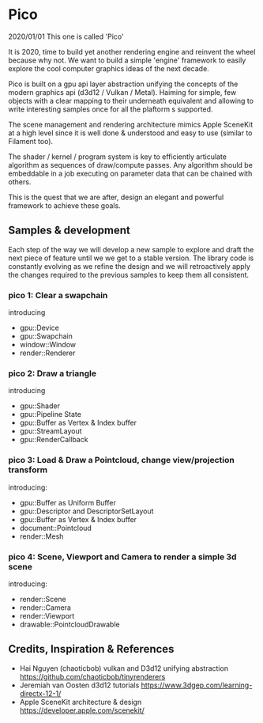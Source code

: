 # Pico
2020/01/01 This one is called 'Pico'

It is 2020, time to build yet another rendering engine and reinvent the wheel because why not. We want to build a simple 'engine' framework to easily explore the cool computer graphics ideas of the next decade.

Pico is built on a gpu api layer abstraction unifying the concepts of the modern graphics api (d3d12 / Vulkan / Metal). Haiming for simple, few objects with a clear mapping to their underneath equivalent and allowing to write interesting samples once for all the plaftorm s supported.

The scene management and rendering architecture mimics Apple SceneKit at a high level since it is well done & understood and easy to use (similar to Filament too).

The shader / kernel / program system is key to efficiently articulate algorithm as sequences of draw/compute passes. 
Any algorithm should be embeddable in a job executing on parameter data that can be chained with others.

This is the quest that we are after, design an elegant and powerful framework to achieve these goals.

## Samples & development
Each step of the way we will develop a new sample to explore and draft the next piece of feature until we we get to a stable version. The library code is constantly evolving as we refine the design and we will retroactively apply the changes required to the previous samples to keep them all consistent.

### pico 1: Clear a swapchain
introducing
- gpu::Device
- gpu::Swapchain
- window::Window
- render::Renderer

### pico 2: Draw a triangle
introducing
- gpu::Shader
- gpu::Pipeline State 
- gpu::Buffer as Vertex & Index buffer
- gpu::StreamLayout
- gpu::RenderCallback

### pico 3: Load & Draw a Pointcloud, change view/projection transform
introducing:
- gpu::Buffer as Uniform Buffer
- gpu::Descriptor and DescriptorSetLayout
- gpu::Buffer as Vertex & Index buffer
- document::Pointcloud
- render::Mesh

### pico 4: Scene, Viewport and Camera to render a simple 3d scene
introducing:
- render::Scene
- render::Camera
- render::Viewport
- drawable::PointcloudDrawable

## Credits, Inspiration & References
- Hai Nguyen (chaoticbob) vulkan and D3d12 unifying abstraction https://github.com/chaoticbob/tinyrenderers
- Jeremiah van Oosten d3d12 tutorials https://www.3dgep.com/learning-directx-12-1/
- Apple SceneKit architecture & design https://developer.apple.com/scenekit/



